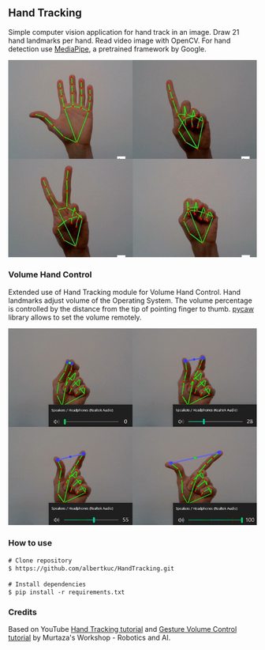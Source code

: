 ## Hand Tracking

Simple computer vision application for hand track in an image. 
Draw 21 hand landmarks per hand.
Read video image with OpenCV. For hand detection use [MediaPipe](https://google.github.io/mediapipe/solutions/hands), 
a pretrained framework by Google.

<kbd>![](img/landmark.jpg)</kbd>

### Volume Hand Control

Extended use of Hand Tracking module for Volume Hand Control. Hand landmarks adjust volume of the Operating 
System. The volume percentage is controlled by the distance from the tip of pointing finger to thumb.
[pycaw](https://github.com/AndreMiras/pycaw) library allows to set the volume remotely.

<kbd>![](img/volume.jpg)</kbd>

### How to use

```
# Clone repository
$ https://github.com/albertkuc/HandTracking.git

# Install dependencies
$ pip install -r requirements.txt
```

### Credits

Based on YouTube [Hand Tracking tutorial](https://www.youtube.com/watch?v=NZde8Xt78Iw) and 
[Gesture Volume Control tutorial](https://www.youtube.com/watch?v=9iEPzbG-xLE) by Murtaza's Workshop - Robotics and AI.